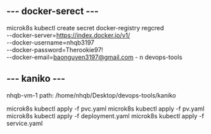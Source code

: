 ## --- docker-serect --- ##
microk8s kubectl create secret docker-registry regcred \
    --docker-server=https://index.docker.io/v1/ \
    --docker-username=nhqb3197 \
    --docker-password=Therookie97! \
    --docker-email=baonguyen3197@gmail.com
    - n devops-tools

## --- kaniko --- ##
nhqb-vm-1
path: /home/nhqb/Desktop/devops-tools/kaniko

microk8s kubectl apply -f pvc.yaml
microk8s kubectl apply -f pv.yaml
microk8s kubectl apply -f deployment.yaml
microk8s kubectl apply -f service.yaml
